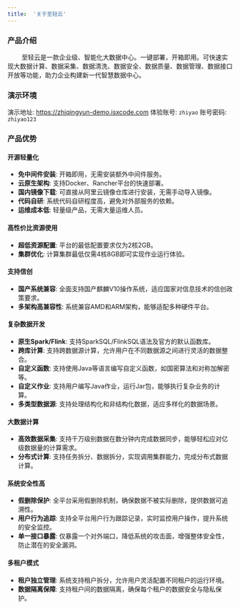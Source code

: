 ```yaml
---
title:  '关于至轻云'
---
```


### 产品介绍

&nbsp;&nbsp;&nbsp;&nbsp;&nbsp;&nbsp;&nbsp; 至轻云是一款企业级、智能化大数据中心。一键部署，开箱即用。可快速实现大数据计算、数据采集、数据清洗、数据安全、数据质量、数据管理、数据接口开放等功能，助力企业构建新一代智慧数据中心。

### 演示环境

演示地址: https://zhiqingyun-demo.isxcode.com
体验账号: `zhiyao`
账号密码: `zhiyao123`

### 产品优势

#### 开源轻量化

- **免中间件安装**: 开箱即用，无需安装额外中间件服务。
- **云原生架构**: 支持Docker、Rancher平台的快速部署。
- **国内镜像下载**: 可直接从阿里云镜像仓库进行安装，无需手动导入镜像。
- **代码自研**: 系统代码自研程度高，避免对外部服务的依赖。
- **运维成本低**: 轻量级产品，无需大量运维人员。

#### 高性价比资源使用

- **超低资源配置**: 平台的最低配置要求仅为2核2GB。
- **集群优化**: 计算集群最低仅需4核8GB即可实现作业运行体验。

#### 支持信创

- **国产系统兼容**: 全面支持国产麒麟V10操作系统，适应国家对信息技术的信创政策要求。
- **多架构高兼容性**: 系统兼容AMD和ARM架构，能够适配多种硬件平台。

#### 复杂数据开发

- **原生Spark/Flink**: 支持SparkSQL/FlinkSQL语法及官方的默认函数库。
- **跨库计算**: 支持跨数据源计算，允许用户在不同数据源之间进行灵活的数据整合。
- **自定义函数**: 支持使用Java等语言编写自定义函数，如国密算法和对称加解密等。
- **自定义作业**: 支持用户编写Java作业，运行Jar包，能够执行复杂业务的计算。
- **多类型数据源**: 支持处理结构化和非结构化数据，适应多样化的数据场景。

#### 大数据计算

- **高效数据采集**: 支持千万级别数据在数分钟内完成数据同步，能够轻松应对亿级数据量的计算需求。
- **分布式计算**: 支持任务拆分、数据拆分，实现调用集群能力，完成分布式数据计算。

#### 系统安全性高

- **假删除保护**: 全平台采用假删除机制，确保数据不被实际删除，提供数据可追溯性。
- **用户行为追踪**: 支持全平台用户行为跟踪记录，实时监控用户操作，提升系统的安全监控。
- **单一接口暴露**: 仅暴露一个对外端口，降低系统的攻击面，增强整体安全性，防止潜在的安全漏洞。

#### 多租户模式

- **租户独立管理**: 系统支持租户拆分，允许用户灵活配置不同租户的运行环境。
- **数据隔离保障**: 支持租户间的数据隔离，确保每个租户的数据安全与隐私保护。